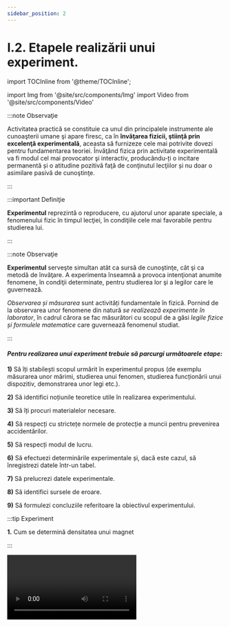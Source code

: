 ```yaml
---
sidebar_position: 2
---
```


# I.2. Etapele realizării unui experiment.


import TOCInline from '@theme/TOCInline';

<TOCInline toc={toc} />



import Img from '@site/src/components/Img'
import Video from '@site/src/components/Video'




:::note Observaţie

Activitatea practică se constituie ca unul din principalele instrumente ale cunoaşterii umane şi apare firesc, ca în **învăţarea fizicii, ştiinţă prin excelenţă experimentală**, aceasta să furnizeze cele mai potrivite dovezi pentru fundamentarea teoriei. Învăţând fizica prin activitate experimentală va fi modul cel mai provocator şi interactiv, producându-ți o incitare permanentă și o atitudine pozitivă faţă de conţinutul lecţiilor și nu doar o asimilare pasivă de cunoştinţe.

:::




:::important Definiţie

**Experimentul** reprezintă o reproducere, cu ajutorul unor aparate speciale, a fenomenului fizic în timpul lecţiei, în condiţiile cele mai favorabile pentru studierea lui. 

:::



:::note Observaţie

**Experimentul** serveşte simultan atât ca sursă de cunoştinţe, cât şi ca metodă de învăţare. A experimenta înseamnă a provoca intenţionat anumite fenomene, în condiţii determinate, pentru studierea lor şi a legilor care le guvernează.

_Observarea și măsurarea_ sunt activități fundamentale în fizică. Pornind de la observarea unor fenomene din natură _se realizează experimente în laborator_, în cadrul cărora se fac măsurători cu scopul de a găsi _legile fizice și formulele matematice_ care guvernează fenomenul studiat.

:::


#### _Pentru realizarea unui experiment trebuie să parcurgi următoarele etape:_


**1)**	Să îți stabilești scopul urmărit în experimentul propus (de exemplu măsurarea unor mărimi, studierea unui fenomen, studierea funcționării unui dispozitiv, demonstrarea unor legi etc.).

**2)**	Să identifici noțiunile teoretice utile în realizarea experimentului.

**3)**	Să îți procuri materialelor necesare.

**4)**	Să respecți cu strictețe normele de protecție a muncii pentru prevenirea accidentărilor.

**5)**	Să respecți modul de lucru.

**6)**	Să efectuezi determinările experimentale și, dacă este cazul, să înregistrezi datele într-un tabel.

**7)**	Să prelucrezi datele experimentale.

**8)**	Să identifici sursele de eroare.

**9)**	Să formulezi concluziile referitoare la obiectivul experimentului.





:::tip Experiment

**1.** Cum se determină densitatea unui magnet

:::


<Video src="https://www.youtube.com/embed/Z9sNM5yP1LE" />




**Materiale necesare:** 3 magneți naturali de diferite dimensiuni, cântar sau balanță, cilindru gradat cu apă, riglă, hârtie milimetrică (foaie de matematică).



**Modul de lucru:** 

- Cântărește, pe rând, fiecare magnet pentru a determina masa lor.
- Măsoară volumul fiecărui magnet cu cilindrul gradat.
- Completează datele în următorul tabel și prelucrează-le.




<Img className="img-responsive4" src="fizica/clasa7/capitolul1/1_2_Experiment_Poza1_Tabel_vers2.jpg" width="1000" height="652" />

<br></br>
<br></br>


- Dă rezultatul măsurării:

<Img className="img-responsive4" src="fizica/clasa7/capitolul1/1_2_Experiment_Poza2_RezultatulMasurarii_vers2.jpg" width="1000" height="107" />

<br></br>
<br></br>




- Reprezintă grafic masa corpului în funcție de volumul lui. Vei obține o linie dreaptă. Dacă îți alegi un punct arbitrar de pe dreaptă, vei afla masa corpului la un anumit volum al său. De exemplu pentru punctul roșu: avem m = 18,5g și V = 4cm<sup>3</sup> .

<Img className="img-responsive4" src="fizica/clasa7/capitolul1/1_2_Experiment_Poza3_Grafic_vers2.jpg" width="1000" height="999" />

<br></br>
<br></br>



- **Ce observi?** Pentru o anumită substanță, cu cât crește masa sa, cu atât crește și volumul său. 

**Concluzia experimentului:** 

- Densitatea este o constantă pentru o anumită substanță, fiind egală cu raportul dintre masa și volumul corpului.





:::tip Experiment

**2.** Verificarea experimentală a teoremei lui Pitagora.

:::


<Video src="https://www.youtube.com/embed/0adcK-6uPxM" />




**Materiale necesare:** riglă, hârtie milimetrică (foaie de matematică).



**Modul de lucru:** 

- Desenează pe hârtia milimetrică trei triunghiuri dreptunghice de diferite dimensiuni.
- Măsoară, pentru fiecare, lungimea ipotenuzei (latura opusă unghiului drept) și a celor două catete.
- Completează datele în următorul tabel și prelucrează-le.





<Img className="img-responsive4" src="fizica/clasa7/capitolul1/1_2_Experiment2_Poza1_Tabel_vers2.jpg" width="1000" height="160" />


- **Ce observi?** Cu cât crește ipotenuza la pătrat, cu atât crește și suma pătratelor catetelor.



<Img className="img-responsive4" src="fizica/clasa7/capitolul1/1_2_Experiment2_Poza2_Grafic_vers2.jpg" width="1000" height="707" />



**Concluzia experimentului:** 
- Într-un triunghi dreptunghic, pătratul ipotenuzei este egal cu suma pătratelor celor două catete.


:::caution Aplică ce ai învăţat: Tema 1

- În cele trei triunghiuri dreptunghice de la experimentul nr. 2, trasează înălțimea corespunzătoare ipotenuzei și notează piciorul perpendicularei pe ipotenuză. 
- Măsoară, cu ajutorul riglei, aceste înălțimi și proiecțiile catetelor pe ipotenuză.  
- Completează determinările tale în tabelele următoare și prelucrează datele:

<Img className="img-responsive4" src="fizica/clasa7/capitolul1/1_2_Tema_Poza1_Tabel_vers2.jpg" width="1000" height="166" />

:::




:::caution Aplică ce ai învăţat: Tema 2
- Compară rezultatele obținute în ultimele două coloane ale tabelului și trage concluzia experimentului tău. Egalitatea obținută de tine se numește **Teorema înălțimii.** Scrie enunțul acestei teoreme.

<Img className="img-responsive4" src="fizica/clasa7/capitolul1/1_2_Tema_Poza2_Tabel_vers2.jpg" width="1000" height="159" />

:::





:::caution Aplică ce ai învăţat: Tema 3
- Compară rezultatele obținute în ultimele două coloane ale tabelului și trage concluzia experimentului tău. Egalitatea obținută de tine se numește **Teorema catetei.** Scrie enunțul acestei teoreme.

:::













<br></br>
<br></br>

